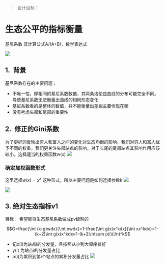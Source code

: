 
> 设计目标：

# 生态公平的指标衡量
基尼系数
其计算公式A/(A+B)，数学表达式

![](../../../Draft/media/Pasted%20image%2020220610172418.png)
## 1.  背景

基尼系数存在的主要问题：
- 不唯一性，即相同的基尼系数数值，其两条洛伦兹曲线的分布可能完全不同。导致基尼系数无法衡量出曲线的相同形态变化
- 基尼系数看的是整体的数值，并不能衡量出差距主要体现在哪
- 没有考虑头部和尾部的重要性

## 2.  修正的Gini系数

为了更好的反映出穷人和富人之间的变化对生态均衡的影响，我们对穷人和富人赋予不同的权重。我们更关注头部站点的影响，对于长尾的尾部站点其影响作用应该较小。选择适当的权重函数w(x)
![](../../../Draft/media/Pasted%20image%2020220610172911.png)

### 确定加权函数形式
这里选择$w(x) = x^k$ 这种形式，所以主要问题是如何选择参数k
![](../../../Draft/media/Pasted%20image%2020220610173540.png)


![](../../../Draft/media/Pasted%20image%2020220610173611.png)



## 3. 绝对生态指标v1
目标： 希望能将生态基尼系数做成pv级别的

$$G=\frac{\int (x-g)wdx}{\int xwdx}=1-\frac{\int g(x)x^kdx}{\int xx^kdx}=1-(k+2)\int g(x)x^kdx≈1-(k+2)/n\sum p(i)(i/n)^k$$


- 记x(i)为站点i的分发量，且按照从小到大顺序排好
- y(i) 为站点i的分发量占比
- p(i)为累积到第i个站点的累积分发量占比
![](../../../Draft/media/Pasted%20image%2020220610174652.png)